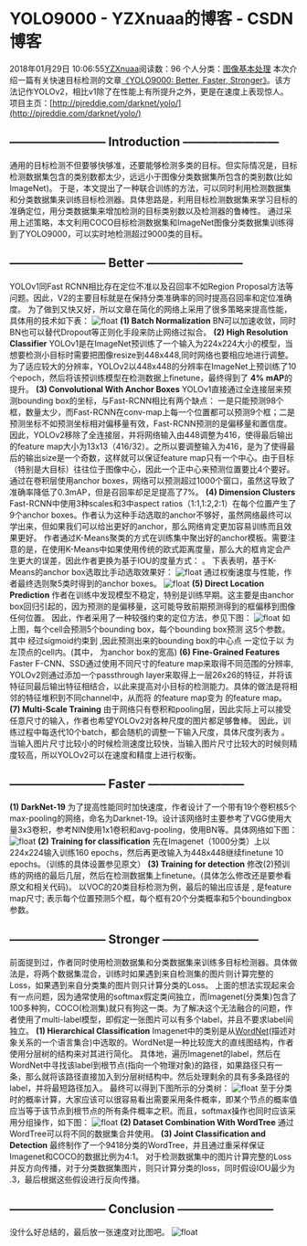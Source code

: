 # YOLO9000 - YZXnuaa的博客 - CSDN博客
2018年01月29日 10:06:55[YZXnuaa](https://me.csdn.net/YZXnuaa)阅读数：96
个人分类：[图像基本处理](https://blog.csdn.net/YZXnuaa/article/category/7430188)
本次介绍一篇有关快速目标检测的文章[《YOLO9000: Better, Faster, Stronger》](https://arxiv.org/pdf/1612.08242v1.pdf)。该方法记作YOLOv2，相比v1除了在性能上有所提升之外，更是在速度上表现惊人。
项目主页：[http://pjreddie.com/darknet/yolo/](http://pjreddie.com/darknet/yolo/)
## **———————— Introduction ————————**
通用的目标检测不但要够快够准，还要能够检测多类的目标。但实际情况是，目标检测数据集包含的类别数都太少，远远小于图像分类数据集所包含的类别数(比如ImageNet)。
于是，本文提出了一种联合训练的方法，可以同时利用检测数据集和分类数据集来训练目标检测器。具体思路是，利用目标检测数据集来学习目标的准确定位，用分类数据集来增加检测的目标类别数以及检测器的鲁棒性。
通过采用上述策略，本文利用COCO目标检测数据集和ImageNet图像分类数据集训练得到了YOLO9000，可以实时地检测超过9000类的目标。
## **———————— Better ————————**
YOLOv1同Fast RCNN相比存在定位不准以及召回率不如Region Proposal方法等问题。因此，V2的主要目标就是在保持分类准确率的同时提高召回率和定位准确度。
为了做到又快又好，所以文章在简化的网络上采用了很多策略来提高性能，具体用的技术如下表：
![float](https://img-blog.csdn.net/20170103152323073?watermark/2/text/aHR0cDovL2Jsb2cuY3Nkbi5uZXQvc2h1emZhbg==/font/5a6L5L2T/fontsize/400/fill/I0JBQkFCMA==/dissolve/70/gravity/SouthEast)
**(1) Batch Normalization**
BN可以加速收敛，同时BN也可以替代Dropout等正则化手段来防止网络过拟合。
**(2) High Resolution Classifier**
YOLOv1是在ImageNet预训练了一个输入为224x224大小的模型，当想要检测小目标时需要把图像resize到448x448,同时网络也要相应地进行调整。
为了适应较大的分辨率，YOLOv2以448x448的分辨率在ImageNet上预训练了10个epoch，然后将该预训练模型在检测数据上finetune，最终得到了
**4% mAP**的提升。
**(3) Convolutional With Anchor Boxes**
YOLOv1直接通过全连接层来预测bounding box的坐标，与Fast-RCNN相比有两个缺点： 
一是只能预测98个框，数量太少，而Fast-RCNN在conv-map上每一个位置都可以预测9个框；二是预测坐标不如预测坐标相对偏移量有效，Fast-RCNN预测的是偏移量和置信度。
因此，YOLOv2移除了全连接层，并将网络输入由448调整为416，使得最后输出的feature map大小为13x13（416/32）。之所以要调整输入为416，是为了使得最后的输出size是一个奇数，这样就可以保证feature map只有一个中心。由于目标（特别是大目标）往往位于图像中心，因此一个正中心来预测位置要比4个要好。
通过在卷积层使用anchor boxes，网络可以预测超过1000个窗口，虽然这导致了准确率降低了0.3mAP，但是召回率却足足提高了7%。
**(4) Dimension Clusters**
Fast-RCNN中使用3种scales和3中aspect ratios（1:1,1:2,2:1）在每个位置产生了9个anchor boxes。作者认为这种手动选取的anchor不够好，虽然网络最终可以学出来，但如果我们可以给出更好的anchor，那么网络肯定更加容易训练而且效果更好。
作者通过K-Means聚类的方式在训练集中聚出好的anchor模板。需要注意的是，在使用K-Means中如果使用传统的欧式距离度量，那么大的框肯定会产生更大的误差，因此作者更换为基于IOU的度量方式：
。
下表表明，基于K-Means的anchor box选取比手动选取效果好：
![float](https://img-blog.csdn.net/20170103173628147?watermark/2/text/aHR0cDovL2Jsb2cuY3Nkbi5uZXQvc2h1emZhbg==/font/5a6L5L2T/fontsize/400/fill/I0JBQkFCMA==/dissolve/70/gravity/SouthEast)
通过权衡速度与性能，作者最终选则聚5类时得到的anchor boxes。 
![float](https://img-blog.csdn.net/20170103173807721?watermark/2/text/aHR0cDovL2Jsb2cuY3Nkbi5uZXQvc2h1emZhbg==/font/5a6L5L2T/fontsize/400/fill/I0JBQkFCMA==/dissolve/70/gravity/SouthEast)
**(5) Direct Location Prediction**
作者在训练中发现模型不稳定，特别是训练早期。这主要是由anchor box回归引起的，因为预测的是偏移量，这可能导致前期预测得到的框偏移到图像任何位置。
因此，作者采用了一种较强约束的定位方法，参见下图：
![float](https://img-blog.csdn.net/20170103210723943?watermark/2/text/aHR0cDovL2Jsb2cuY3Nkbi5uZXQvc2h1emZhbg==/font/5a6L5L2T/fontsize/400/fill/I0JBQkFCMA==/dissolve/70/gravity/SouthEast)
如上图，每个cell会预测5个bounding box，每个bounding box预测 
 这5个参数。其中 
 经过sigmoid约束到 ,因此预测出来的bounding
 box的中心点 一定位于以
为左顶点的cell内。(其中，
为anchor
 box的宽高)
**(6) Fine-Grained Features**
Faster F-CNN、SSD通过使用不同尺寸的feature map来取得不同范围的分辨率, YOLOv2则通过添加一个passthrough layer来取得上一层26x26的特征，并将该特征同最后输出特征相结合，以此来提高对小目标的检测能力。具体的做法是将相邻的特征堆积到不同channel中，从而将
 的feature map变为 
 的feature map。
**(7) Multi-Scale Training**
由于网络只有卷积和pooling层，因此实际上可以接受任意尺寸的输入，作者也希望YOLOv2对各种尺度的图片都足够鲁棒。
因此，训练过程中每迭代10个batch，都会随机的调整一下输入尺度，具体尺度列表为 。
当输入图片尺寸比较小的时候检测速度比较快，当输入图片尺寸比较大的时候则精度较高，所以YOLOv2可以在速度和精度上进行权衡。 
## **———————— Faster ————————**
**(1) DarkNet-19**
为了提高性能同时加快速度，作者设计了一个带有19个卷积核5个max-pooling的网络，命名为Darknet-19。设计该网络时主要参考了VGG使用大量3x3卷积，参考NIN使用1x1卷积和avg-pooling，使用BN等。具体网络如下图：
![float](https://img-blog.csdn.net/20170103222303857?watermark/2/text/aHR0cDovL2Jsb2cuY3Nkbi5uZXQvc2h1emZhbg==/font/5a6L5L2T/fontsize/400/fill/I0JBQkFCMA==/dissolve/70/gravity/SouthEast)
**(2) Training for classification**
先在Imagenet（1000分类）上以224x224输入训练160 epochs，然后再更改输入为448x448继续finetune 10 epochs。（训练的具体设置参见原文）
**(3) Training for detection**
修改(2)预训练的网络的最后几层，然后在检测数据集上finetune。(具体怎么修改还是要参看原文和相关代码)。 以VOC的20类目标检测为例，最后的输出应该是
 , 
 是feature map尺寸; 表示每个位置预测5个框，每个框有20个分类概率和5个boundingbox参数。
## **———————— Stronger ————————**
前面提到过，作者同时使用检测数据集和分类数据集来训练多目标检测器。具体做法是，将两个数据集混合，训练时如果遇到来自检测集的图片则计算完整的Loss，如果遇到来自分类集的图片则只计算分类的Loss。
上面的想法实现起来会有一点问题，因为通常使用的softmax假定类间独立，而Imagenet(分类集)包含了100多种狗，COCO(检测集)就只有狗这一类。为了解决这个无法融合的问题，作者使用了multi-label模型，即假定一张图片可以有多个label，并且不要求label间独立。
**(1) Hierarchical Classification**
Imagenet中的类别是从[WordNet](http://wordnet.princeton.edu/)(描述对象关系的一个语言集合)中选取的。WordNet是一种比较庞大的直线图结构，作者使用分层树的结构来对其进行简化。
具体地，遍历Imagenet的label，然后在WordNet中寻找该label到根节点(指向一个物理对象)的路径，如果路径只有一条，那么就将该路径直接加入到分层树结构中。然后处理剩余的具有多条路径的label，并将最短路径加入。
最终可以得到下图所示的分类树：
![float](https://img-blog.csdn.net/20170104113557387?watermark/2/text/aHR0cDovL2Jsb2cuY3Nkbi5uZXQvc2h1emZhbg==/font/5a6L5L2T/fontsize/400/fill/I0JBQkFCMA==/dissolve/70/gravity/SouthEast)
至于分类时的概率计算，大家应该可以很容易看出需要采用条件概率，即某个节点的概率值应当等于该节点到根节点的所有条件概率之积。而且，softmax操作也同时应该采用分组操作，如下图：
![float](https://img-blog.csdn.net/20170104114535349?watermark/2/text/aHR0cDovL2Jsb2cuY3Nkbi5uZXQvc2h1emZhbg==/font/5a6L5L2T/fontsize/400/fill/I0JBQkFCMA==/dissolve/70/gravity/SouthEast)
**(2) Dataset Combination With WordTree**
通过WordTree可以将不同的数据集合并使用。
**(3) Joint Classification and Detection**
最终制作了一个9418分类的WordTree，并且通过重采样保证Imagenet和COCO的数据比例为4:1。
对于检测数据集中的图片计算完整的Loss并反方向传播，对于分类数据集图片，则只计算分类的loss，同时假设IOU最少为 .3，最后根据这些假设进行反向传播。
## **———————— Conclusion ————————**
没什么好总结的，最后放一张速度对比图吧。
![float](https://img-blog.csdn.net/20170104141022629?watermark/2/text/aHR0cDovL2Jsb2cuY3Nkbi5uZXQvc2h1emZhbg==/font/5a6L5L2T/fontsize/400/fill/I0JBQkFCMA==/dissolve/70/gravity/SouthEast)
